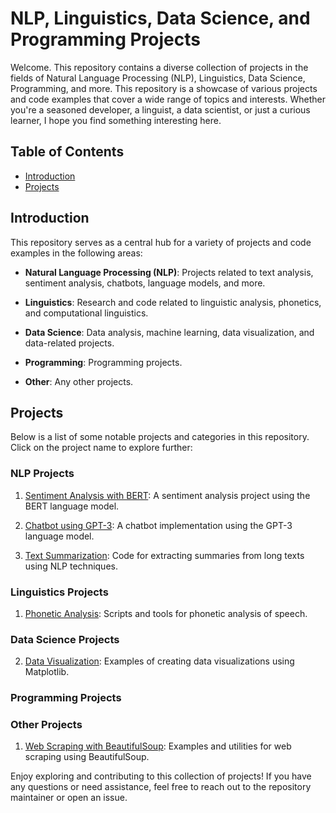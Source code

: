 # NLP, Linguistics, Data Science, and Programming Projects

Welcome. This repository contains a diverse collection of projects in the fields of Natural Language Processing (NLP), Linguistics, Data Science, Programming, and more. This repository is a showcase of various projects and code examples that cover a wide range of topics and interests. Whether you're a seasoned developer, a linguist, a data scientist, or just a curious learner, I hope you find something interesting here.

## Table of Contents

- [Introduction](#introduction)
- [Projects](#projects)

## Introduction

This repository serves as a central hub for a variety of projects and code examples in the following areas:

- **Natural Language Processing (NLP)**: Projects related to text analysis, sentiment analysis, chatbots, language models, and more.

- **Linguistics**: Research and code related to linguistic analysis, phonetics, and computational linguistics.

- **Data Science**: Data analysis, machine learning, data visualization, and data-related projects.

- **Programming**: Programming projects.

- **Other**: Any other projects.

## Projects

Below is a list of some notable projects and categories in this repository. Click on the project name to explore further:

### NLP Projects

1. [Sentiment Analysis with BERT](./nlp/sentiment-analysis-bert/): A sentiment analysis project using the BERT language model.

2. [Chatbot using GPT-3](./nlp/chatbot-gpt3/): A chatbot implementation using the GPT-3 language model.

3. [Text Summarization](./nlp/text-summarization/): Code for extracting summaries from long texts using NLP techniques.

### Linguistics Projects

1. [Phonetic Analysis](./linguistics/phonetic-analysis/): Scripts and tools for phonetic analysis of speech.

### Data Science Projects


2. [Data Visualization](./data-science/data-visualization-matplotlib/): Examples of creating data visualizations using Matplotlib.

### Programming Projects

### Other Projects

1. [Web Scraping with BeautifulSoup](./other/web-scraping-beautifulsoup/): Examples and utilities for web scraping using BeautifulSoup.


Enjoy exploring and contributing to this collection of projects! If you have any questions or need assistance, feel free to reach out to the repository maintainer or open an issue.

